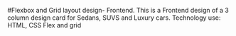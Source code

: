 #Flexbox and Grid layout design- Frontend.
This is a Frontend design of a 3 column design card for Sedans, SUVS and Luxury cars.
Technology use: HTML, CSS Flex and grid
